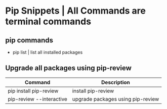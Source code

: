 # Pip Snippets | All Commands are terminal commands

## pip commands
- pip list | list all installed packages

## Upgrade all packages using pip-review
| Command                   | Description               |
| ------------------------- | ------------------------- | 
| pip install pip-review    | install pip-review        |
| pip-review --interactive  | upgrade packages using pip-review |